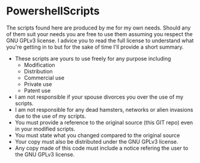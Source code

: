 # PowershellScripts
The scripts found here are produced by me for my own needs.
Should any of them suit your needs you are free to use them assuming you respect the GNU GPLv3 license.
I advice you to read the full license to understand what you're getting in to but for the sake of time I'll provide a short summary.

* These scripts are yours to use freely for any purpose including
  * Modification
  * Distribution
  * Commercial use
  * Private use
  * Patent use
* I am not responsible if your spouse divorces you over the use of my scripts.
* I am not responsible for any dead hamsters, networks or alien invasions due to the use of my scripts.
* You must provide a reference to the original source (this GIT repo) even in your modified scripts.
* You must state what you changed compared to the original source
* Your copy must also be distributed under the GNU GPLv3 license.
* Any copy made of this code must include a notice refering the user to the GNU GPLv3 license.

